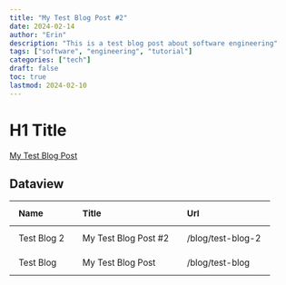 ```yaml
---
title: "My Test Blog Post #2"
date: 2024-02-14
author: "Erin"
description: "This is a test blog post about software engineering"
tags: ["software", "engineering", "tutorial"]
categories: ["tech"]
draft: false
toc: true
lastmod: 2024-02-10
---
```



# H1 Title
[My Test Blog Post](/blog/test-blog)

## Dataview
<div class="dataview-table">
<style>

                .dataview-table {
                    margin: 2rem 0;
                    overflow-x: auto;
                }
                .dataview-table table {
                    width: 100%;
                    border-collapse: collapse;
                    margin: 0;
                    font-size: 0.95rem;
                    background: var(--background);
                }
                .dataview-table th {
                    background-color: var(--accent);
                    color: var(--background);
                    padding: 0.75rem 1rem;
                    text-align: left;
                    font-weight: bold;
                    border-bottom: 2px solid var(--border-color);
                }
                .dataview-table td {
                    padding: 0.75rem 1rem;
                    border-bottom: 1px solid var(--border-color);
                    vertical-align: top;
                }
                .dataview-table tr:hover {
                    background-color: var(--hover);
                }
                .dataview-table tr:last-child td {
                    border-bottom: none;
                }
                .dataview-table a {
                    color: var(--accent);
                    text-decoration: none;
                }
                .dataview-table a:hover {
                    text-decoration: underline;
                }
                @media (max-width: 768px) {
                    .dataview-table {
                        margin: 1rem -1rem;
                        width: calc(100% + 2rem);
                    }
                    .dataview-table th,
                    .dataview-table td {
                        padding: 0.5rem;
                    }
                }
            
</style>
<table>
<thead><tr>
<th>Name</th>
<th>Title</th>
<th>Url</th>
</tr></thead>
<tbody>
<tr>
<td>Test Blog 2</td>
<td>My Test Blog Post #2</td>
<td><a href="/blog/test-blog-2">/blog/test-blog-2</a></td>
</tr>
<tr>
<td>Test Blog</td>
<td>My Test Blog Post</td>
<td><a href="/blog/test-blog">/blog/test-blog</a></td>
</tr>
</tbody>
</table>
</div>
